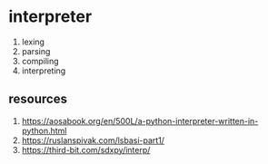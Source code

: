 # interpreter

1. lexing 
2. parsing
3. compiling
4. interpreting 

## resources 
1. https://aosabook.org/en/500L/a-python-interpreter-written-in-python.html
2. https://ruslanspivak.com/lsbasi-part1/
3. https://third-bit.com/sdxpy/interp/
